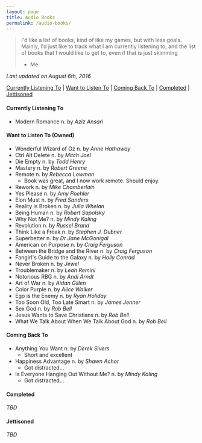 ```yaml
---
layout: page
title: Audio Books
permalink: /audio-books/
---
```


> I'd like a list of books, kind of like my games, but with less goals.
> Mainly, I'd just like to track what I am currently listening to, and the
> list of books that I would like to get to, even if that is just skimming
> - Me

*Last updated on August 6th, 2016*

[Currently Listening To][currently-listening-to] |
[Want to Listen To][want-to-listen-to] |
[Coming Back To][coming-back-to] |
[Completed][completed] |
[Jettisoned][jettisoned]

<a name='currently-listening-to'></a>

#### Currently Listening To

- Modern Romance n. by *Aziz Ansari*

<a name='want-to-listen-to'></a>

#### Want to Listen To (Owned)

- Wonderful Wizard of Oz n. by *Anne Hathaway*
- Ctrl Alt Delete n. by *Mitch Joel*
- Die Empty n. by *Todd Henry*
- Mastery n. by *Robert Greene*
- Remote n. by *Rebecca Lowman*
  - Book was great, and I now work remote. Should enjoy.
- Rework n. by *Mike Chamberlain*
- Yes Please n. by *Amy Poehler*
- Elon Must n. by *Fred Sanders*
- Reality is Broken n. by *Julia Whelan*
- Being Human n. by *Robert Sapolsky*
- Why Not Me? n. by *Mindy Kaling*
- Revolution n. by *Russel Brand*
- Think Like a Freak n. by *Stephen J. Dubner*
- Superbetter n. by *Dr Jane McGonigal*
- American on Purpose n. by *Craig Ferguson*
- Between the Bridge and the River n. by *Craig Ferguson*
- Fangirl's Guide to the Galaxy n. by *Holly Conrad*
- Never Broken n. by *Jewel*
- Troublemaker n. by *Leah Remini*
- Notorious RBG n. by *Andi Arndt*
- Art of War n. by *Aidan Gillen*
- Color Purple n. by *Alice Walker*
- Ego is the Enemy n. by *Ryan Holiday*
- Too Soon Old, Too Late Smart n. by *James Jenner*
- Sex God n. by *Rob Bell*
- Jesus Wants to Save Christians n. by *Rob Bell*
- What We Talk About When We Talk About God n. by *Rob Bell*

<a name='coming-back-to'></a>

#### Coming Back To

- Anything You Want n. by *Derek Sivers*
  - Short and excellent
- Happiness Advantage n. by *Shawn Achor*
  - Got distracted... 
- Is Everyone Hanging Out Without Me? n. by *Mindy Kaling*
  - Got distracted... 

<a name='completed'></a>

#### Completed

_TBD_

<a name='jettisoned'></a>

#### Jettisoned

_TBD_

[currently-listening-to]: #currently-listening-to
[want-to-listen-to]: #want-to-listen-to
[coming-back-to]: #coming-back-to
[completed]: #completed
[jettisoned]: #jettisoned
